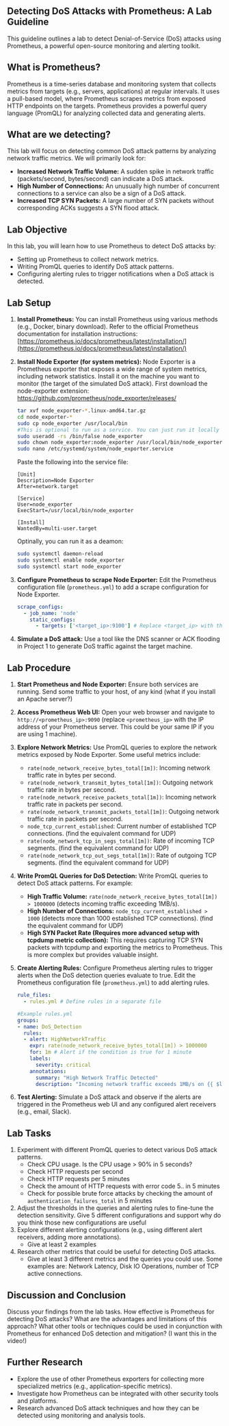 ## Detecting DoS Attacks with Prometheus: A Lab Guideline

This guideline outlines a lab to detect Denial-of-Service (DoS) attacks using Prometheus, a powerful open-source monitoring and alerting toolkit.

## What is Prometheus?

Prometheus is a time-series database and monitoring system that collects metrics from targets (e.g., servers, applications) at regular intervals. It uses a pull-based model, where Prometheus scrapes metrics from exposed HTTP endpoints on the targets. Prometheus provides a powerful query language (PromQL) for analyzing collected data and generating alerts.

## What are we detecting?

This lab will focus on detecting common DoS attack patterns by analyzing network traffic metrics. We will primarily look for:

*   **Increased Network Traffic Volume:** A sudden spike in network traffic (packets/second, bytes/second) can indicate a DoS attack.
*   **High Number of Connections:** An unusually high number of concurrent connections to a service can also be a sign of a DoS attack.
*   **Increased TCP SYN Packets:** A large number of SYN packets without corresponding ACKs suggests a SYN flood attack.

## Lab Objective

In this lab, you will learn how to use Prometheus to detect DoS attacks by:

*   Setting up Prometheus to collect network metrics.
*   Writing PromQL queries to identify DoS attack patterns.
*   Configuring alerting rules to trigger notifications when a DoS attack is detected.

## Lab Setup

1.  **Install Prometheus:** You can install Prometheus using various methods (e.g., Docker, binary download). Refer to the official Prometheus documentation for installation instructions: [https://prometheus.io/docs/prometheus/latest/installation/](https://prometheus.io/docs/prometheus/latest/installation/)

2.  **Install Node Exporter (for system metrics):** Node Exporter is a Prometheus exporter that exposes a wide range of system metrics, including network statistics. Install it on the machine you want to monitor (the target of the simulated DoS attack). First download the node-exporter extension: https://github.com/prometheus/node_exporter/releases/


    ```bash
    tar xvf node_exporter-*.linux-amd64.tar.gz
    cd node_exporter-*
    sudo cp node_exporter /usr/local/bin
    #This is optional to run as a service. You can just run it locally
    sudo useradd -rs /bin/false node_exporter
    sudo chown node_exporter:node_exporter /usr/local/bin/node_exporter
    sudo nano /etc/systemd/system/node_exporter.service
    ```

    Paste the following into the service file:

    ```
    [Unit]
    Description=Node Exporter
    After=network.target

    [Service]
    User=node_exporter
    ExecStart=/usr/local/bin/node_exporter

    [Install]
    WantedBy=multi-user.target
    ```

    Optinally, you can run it as a deamon:

    ```bash
    sudo systemctl daemon-reload
    sudo systemctl enable node_exporter
    sudo systemctl start node_exporter
    ```

3.  **Configure Prometheus to scrape Node Exporter:** Edit the Prometheus configuration file (`prometheus.yml`) to add a scrape configuration for Node Exporter.

    ```yaml
    scrape_configs:
      - job_name: 'node'
        static_configs:
          - targets: ['<target_ip>:9100'] # Replace <target_ip> with the IP of the machine running Node Exporter. This could be your same IP if you are using 1 machine
    ```

4.  **Simulate a DoS attack:** Use a tool like the DNS scanner or ACK flooding in Project 1 to generate DoS traffic against the target machine.

## Lab Procedure

1.  **Start Prometheus and Node Exporter:** Ensure both services are running. Send some traffic to your host, of any kind (what if you install an Apache server?)

2.  **Access Prometheus Web UI:** Open your web browser and navigate to `http://<prometheus_ip>:9090` (replace `<prometheus_ip>` with the IP address of your Prometheus server. This could be your same IP if you are using 1 machine).

3.  **Explore Network Metrics:** Use PromQL queries to explore the network metrics exposed by Node Exporter. Some useful metrics include:

    *   `rate(node_network_receive_bytes_total[1m])`: Incoming network traffic rate in bytes per second.
    *   `rate(node_network_transmit_bytes_total[1m])`: Outgoing network traffic rate in bytes per second.
    *   `rate(node_network_receive_packets_total[1m])`: Incoming network traffic rate in packets per second.
    *   `rate(node_network_transmit_packets_total[1m])`: Outgoing network traffic rate in packets per second.
    *   `node_tcp_current_established`: Current number of established TCP connections. (find the equivalent command for UDP)
    *   `rate(node_network_tcp_in_segs_total[1m])`: Rate of incoming TCP segments. (find the equivalent command for UDP)
    *   `rate(node_network_tcp_out_segs_total[1m])`: Rate of outgoing TCP segments. (find the equivalent command for UDP)

4.  **Write PromQL Queries for DoS Detection:** Write PromQL queries to detect DoS attack patterns. For example:

    *   **High Traffic Volume:** `rate(node_network_receive_bytes_total[1m]) > 1000000` (detects incoming traffic exceeding 1MB/s).
    *   **High Number of Connections:** `node_tcp_current_established > 1000` (detects more than 1000 established TCP connections). (find the equivalent command for UDP)
    *   **High SYN Packet Rate (Requires more advanced setup with tcpdump metric collection):** This requires capturing TCP SYN packets with tcpdump and exporting the metrics to Prometheus. This is more complex but provides valuable insight.

5.  **Create Alerting Rules:** Configure Prometheus alerting rules to trigger alerts when the DoS detection queries evaluate to true. Edit the Prometheus configuration file (`prometheus.yml`) to add alerting rules.

    ```yaml
    rule_files:
      - rules.yml # Define rules in a separate file

    #Example rules.yml
    groups:
    - name: DoS_Detection
      rules:
      - alert: HighNetworkTraffic
        expr: rate(node_network_receive_bytes_total[1m]) > 1000000
        for: 1m # Alert if the condition is true for 1 minute
        labels:
          severity: critical
        annotations:
          summary: "High Network Traffic Detected"
          description: "Incoming network traffic exceeds 1MB/s on {{ $labels.instance }}"
    ```

6.  **Test Alerting:** Simulate a DoS attack and observe if the alerts are triggered in the Prometheus web UI and any configured alert receivers (e.g., email, Slack).

## Lab Tasks

1.  Experiment with different PromQL queries to detect various DoS attack patterns.
    - Check CPU usage. Is the CPU usage > 90% in 5 seconds?
    - Check HTTP requests per second
    - Check HTTP requests per 5 minutes
    - Check the amount of HTTP requests with error code 5.. in 5 minutes
    - Check for possible brute force attacks by checking the amount of ```authentication_failures_total``` in 5 minutes
2.  Adjust the thresholds in the queries and alerting rules to fine-tune the detection sensitivity. Give 5 different configurations and support why do you think those new configurations are useful
3.  Explore different alerting configurations (e.g., using different alert receivers, adding more annotations).
    - Give at least 2 examples
4.  Research other metrics that could be useful for detecting DoS attacks.
    - Give at least 3 different metrics and the queries you could use. Some examples are: Network Latency,  Disk IO Operations, number of TCP active connections.


## Discussion and Conclusion

Discuss your findings from the lab tasks. How effective is Prometheus for detecting DoS attacks? What are the advantages and limitations of this approach? What other tools or techniques could be used in conjunction with Prometheus for enhanced DoS detection and mitigation? (I want this in the video!)

## Further Research

*   Explore the use of other Prometheus exporters for collecting more specialized metrics (e.g., application-specific metrics).
*   Investigate how Prometheus can be integrated with other security tools and platforms.
*   Research advanced DoS attack techniques and how they can be detected using monitoring and analysis tools.